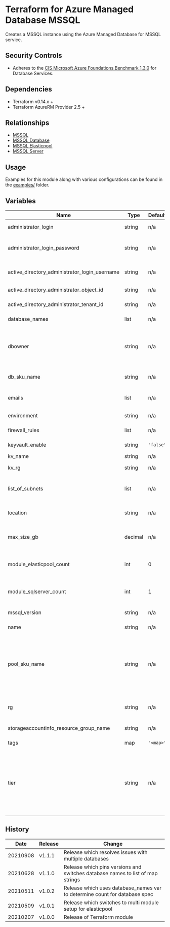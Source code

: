 # Terraform for Azure Managed Database MSSQL

Creates a MSSQL instance using the Azure Managed Database for MSSQL service.

## Security Controls

- Adheres to the [CIS Microsoft Azure Foundations Benchmark 1.3.0](https://docs.microsoft.com/en-us/azure/governance/policy/samples/cis-azure-1-3-0) for Database Services.

## Dependencies

- Terraform v0.14.x +
- Terraform AzureRM Provider 2.5 +

## Relationships

- [MSSQL](https://github.com/canada-ca-terraform-modules/terraform-azurerm-mssql)
- [MSSQL Database](https://github.com/canada-ca-terraform-modules/terraform-azurerm-mssql-database)
- [MSSQL Elasticpool](https://github.com/canada-ca-terraform-modules/terraform-azurerm-mssql-elasticpool)
- [MSSQL Server](https://github.com/canada-ca-terraform-modules/terraform-azurerm-mssql-server)

## Usage

Examples for this module along with various configurations can be found in the [examples/](examples/) folder.

## Variables

| Name                                          | Type    | Default   | Required | Description                                                                                                                                                                                                                 |
|-----------------------------------------------|---------|-----------|----------|-----------------------------------------------------------------------------------------------------------------------------------------------------------------------------------------------------------------------------|
| administrator_login                           | string  | n/a       | yes      | The Administrator Login for the MSSQL Server.                                                                                                                                                                               |
| administrator_login_password                  | string  | n/a       | yes      | The Password associated with the administrator_login for the MSSQL Server.                                                                                                                                                  |
| active_directory_administrator_login_username | string  | n/a       | yes      | The Active Directory Administrator Login Username.                                                                                                                                                                          |
| active_directory_administrator_object_id      | string  | n/a       | yes      | The Active Directory Administrator Object ID.                                                                                                                                                                               |
| active_directory_administrator_tenant_id      | string  | n/a       | yes      | The Active Directory Administrator Tenant ID.                                                                                                                                                                               |
| database_names                                | list    | n/a       | yes      | The name of the PostgreSQL database(s).                                                                                                                                                                                     |
| dbowner                                       | string  | n/a       | yes      | The name of the user or group that will be granted dbmanager, loginmanager (master) and db_owner on their database.                                                                                                         |
| db_sku_name                                   | string  | n/a       | no       | Specifies the name of the sku used by the database.                                                                                                                                                                         |
| emails                                        | list    | n/a       | yes      | List of email addresses that should recieve the security reports.                                                                                                                                                           |
| environment                                   | string  | n/a       | yes      | The name of the subscription.                                                                                                                                                                                               |
| firewall_rules                                | list    | n/a       | yes      | List the IPs that are allowed.                                                                                                                                                                                              |
| keyvault_enable                               | string  | `"false"` | no       | Enable Threat Detection Policy.                                                                                                                                                                                             |
| kv_name                                       | string  | n/a       | yes      | The keyvault name.                                                                                                                                                                                                          |
| kv_rg                                         | string  | n/a       | yes      | The keyvault resource group.                                                                                                                                                                                                |
| list_of_subnets                               | list    | n/a       | yes      | List of subnets (local.backCCSubnetRef, local.midCCsubnetRef etc.)                                                                                                                                                          |
| location                                      | string  | n/a       | yes      | Specifies the supported Azure location where the resource exists.                                                                                                                                                           |
| max_size_gb                                   | decimal | n/a       | no       | The max data size of the elastic pool in gigabytes. Conflicts with max_size_bytes.                                                                                                                                          |
| module_elasticpool_count                      | int     | 0         | yes      | The count used to determine whether or not the db module is leveraged.                                                                                                                                                      |
| module_sqlserver_count                        | int     | 1         | yes      | The count used to determine whether or not the db module is leveraged.                                                                                                                                                      |
| mssql_version                                 | string  | n/a       | yes      | The version of the MSSQL Server.                                                                                                                                                                                            |
| name                                          | string  | n/a       | yes      | The name to pass to the MSSQL modules.                                                                                                                                                                                      |
| pool_sku_name                                 | string  | n/a       | yes      | Specifies the SKU Name for this Elasticpool. The name of the SKU, will be either vCore based tier + family pattern (e.g. GP_Gen4, BC_Gen5) or the DTU based BasicPool, StandardPool, or PremiumPool pattern.                |
| rg                                            | string  | n/a       | yes      | The name of the resource group in which to create the MSSQL Server                                                                                                                                                          |
| storageaccountinfo_resource_group_name        | string  | n/a       | yes      | The storageaccountinfo resource group name.                                                                                                                                                                                 |
| tags                                          | map     | `"<map>"` | n/a      | A mapping of tags to assign to the resource.                                                                                                                                                                                |
| tier                                          | string  | n/a       | no       | The tier of the particular SKU. Possible values are GeneralPurpose, BusinessCritical, Basic, Standard, or Premium. For more information see the documentation for your Elasticpool configuration: vCore-based or DTU-based. |

## History

| Date     | Release | Change                                                                         |
|----------|---------|--------------------------------------------------------------------------------|
| 20210908 | v1.1.1  | Release which resolves issues with multiple databases                          |
| 20210628 | v1.1.0  | Release which pins versions and switches database names to list of map strings |
| 20210511 | v1.0.2  | Release which uses database_names var to determine count for database spec     |
| 20210509 | v1.0.1  | Release which switches to multi module setup for elasticpool                   |
| 20210207 | v1.0.0  | Release of Terraform module                                                    |
